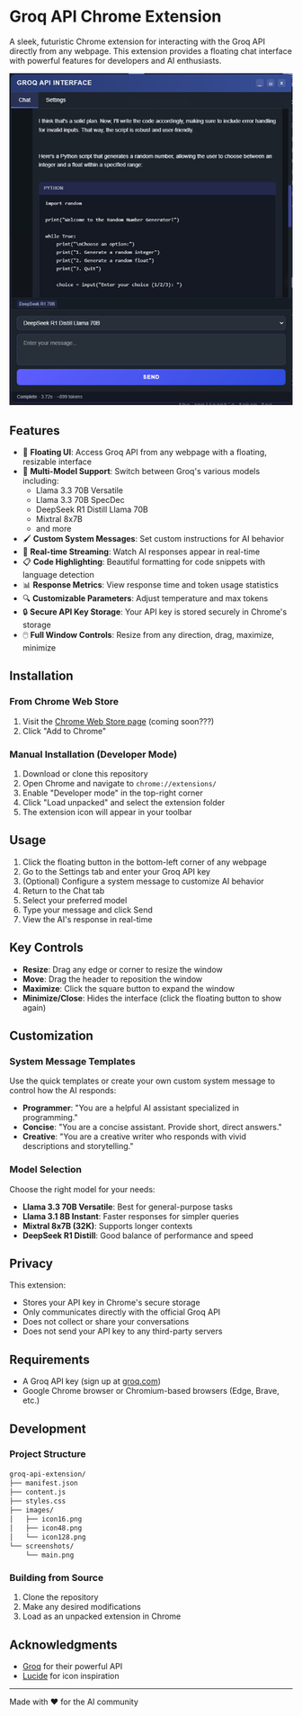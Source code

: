 # Groq API Chrome Extension

A sleek, futuristic Chrome extension for interacting with the Groq API directly from any webpage. This extension provides a floating chat interface with powerful features for developers and AI enthusiasts.

![Groq API Extension Screenshot](screenshot.jpg)

## Features

- 🚀 **Floating UI**: Access Groq API from any webpage with a floating, resizable interface
- 🧩 **Multi-Model Support**: Switch between Groq's various models including:
  - Llama 3.3 70B Versatile
  - Llama 3.3 70B SpecDec
  - DeepSeek R1 Distill Llama 70B
  - Mixtral 8x7B
  - and more
- 🖌️ **Custom System Messages**: Set custom instructions for AI behavior
- 🔄 **Real-time Streaming**: Watch AI responses appear in real-time
- 📋 **Code Highlighting**: Beautiful formatting for code snippets with language detection
- 📊 **Response Metrics**: View response time and token usage statistics
- 🔍 **Customizable Parameters**: Adjust temperature and max tokens
- 🔒 **Secure API Key Storage**: Your API key is stored securely in Chrome's storage
- 🖱️ **Full Window Controls**: Resize from any direction, drag, maximize, minimize

## Installation

### From Chrome Web Store
1. Visit the [Chrome Web Store page](#) (coming soon???)
2. Click "Add to Chrome"

### Manual Installation (Developer Mode)
1. Download or clone this repository
2. Open Chrome and navigate to `chrome://extensions/`
3. Enable "Developer mode" in the top-right corner
4. Click "Load unpacked" and select the extension folder
5. The extension icon will appear in your toolbar

## Usage

1. Click the floating button in the bottom-left corner of any webpage
2. Go to the Settings tab and enter your Groq API key
3. (Optional) Configure a system message to customize AI behavior
4. Return to the Chat tab
5. Select your preferred model
6. Type your message and click Send
7. View the AI's response in real-time

## Key Controls

- **Resize**: Drag any edge or corner to resize the window
- **Move**: Drag the header to reposition the window
- **Maximize**: Click the square button to expand the window
- **Minimize/Close**: Hides the interface (click the floating button to show again)

## Customization

### System Message Templates
Use the quick templates or create your own custom system message to control how the AI responds:

- **Programmer**: "You are a helpful AI assistant specialized in programming."
- **Concise**: "You are a concise assistant. Provide short, direct answers."
- **Creative**: "You are a creative writer who responds with vivid descriptions and storytelling."

### Model Selection
Choose the right model for your needs:

- **Llama 3.3 70B Versatile**: Best for general-purpose tasks
- **Llama 3.1 8B Instant**: Faster responses for simpler queries
- **Mixtral 8x7B (32K)**: Supports longer contexts
- **DeepSeek R1 Distill**: Good balance of performance and speed

## Privacy

This extension:
- Stores your API key in Chrome's secure storage
- Only communicates directly with the official Groq API
- Does not collect or share your conversations
- Does not send your API key to any third-party servers

## Requirements

- A Groq API key (sign up at [groq.com](https://groq.com))
- Google Chrome browser or Chromium-based browsers (Edge, Brave, etc.)

## Development

### Project Structure
```
groq-api-extension/
├── manifest.json
├── content.js
├── styles.css
├── images/
│   ├── icon16.png
│   ├── icon48.png
│   └── icon128.png
└── screenshots/
    └── main.png
```

### Building from Source
1. Clone the repository
2. Make any desired modifications
3. Load as an unpacked extension in Chrome

## Acknowledgments

- [Groq](https://groq.com) for their powerful API
- [Lucide](https://lucide.dev) for icon inspiration

---

Made with ❤️ for the AI community
